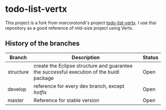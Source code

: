 # todo-list-vertx

This project is a fork from marcorotondi's project [todo-list-vertx](https://github.com/marcorotondi/todo-list-vertx.git). I use thsi repository as a good reference of mid-size project using Vertx.


## History of the branches

| Branch | Description | Status |
|--------|-------------|--------|
| structure| create the Eclipse structure and guarantee the successful execution of the buidl package | Open |
| develop | reference for every dev branch, except _hotfix_|Open|
| master | Reference for stable version | Open |
